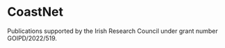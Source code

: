 # CoastNet

Publications supported by the Irish Research Council under grant number GOIPD/2022/519.

